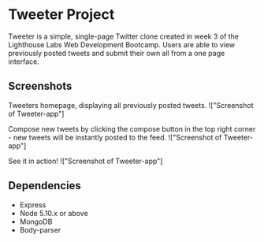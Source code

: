 # Tweeter Project

Tweeter is a simple, single-page Twitter clone created in week 3 of the Lighthouse Labs Web Development Bootcamp. Users are able to view previously posted tweets and submit their own all from a one page interface.

## Screenshots
Tweeters homepage, displaying all previously posted tweets.
!["Screenshot of Tweeter-app"]

Compose new tweets by clicking the compose button in the top right corner - new tweets will be instantly posted to the feed.
!["Screenshot of Tweeter-app"]

See it in action!
!["Screenshot of Tweeter-app"]


## Dependencies

- Express
- Node 5.10.x or above
- MongoDB
- Body-parser